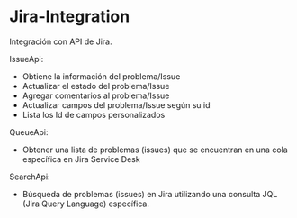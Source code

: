 # Jira-Integration
Integración con API de Jira.

IssueApi:
- Obtiene la información del problema/Issue
- Actualizar el estado del problema/Issue
- Agregar comentarios al problema/Issue
- Actualizar campos del problema/Issue según su id
- Lista los Id de campos personalizados

QueueApi:
- Obtener una lista de problemas (issues) que se encuentran en una cola específica en Jira Service Desk

SearchApi:
- Búsqueda de problemas (issues) en Jira utilizando una consulta JQL (Jira Query Language) específica.

